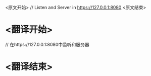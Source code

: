 
<原文开始>
	// Listen and Server in https://127.0.0.1:8080
<原文结束>

# <翻译开始>
// 在https://127.0.0.1:8080中监听和服务器
# <翻译结束>

